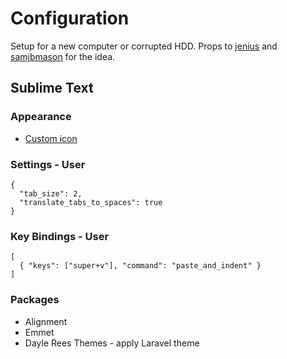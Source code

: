 Configuration
======

Setup for a new computer or corrupted HDD. Props to [jenius](https://github.com/jenius/config) and [samjbmason](https://github.com/samjbmason/config) for the idea.

## Sublime Text

### Appearance

* [Custom icon](http://cl.ly/Lp3Q)

### Settings - User

    {
      "tab_size": 2,
      "translate_tabs_to_spaces": true
    }

### Key Bindings - User

    [
      { "keys": ["super+v"], "command": "paste_and_indent" }
    ]

### Packages

* Alignment
* Emmet
* Dayle Rees Themes - apply Laravel theme
